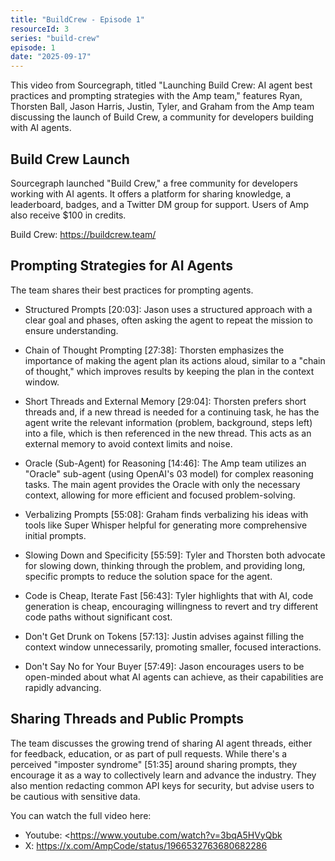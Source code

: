 ```yaml
---
title: "BuildCrew - Episode 1"
resourceId: 3
series: "build-crew"
episode: 1
date: "2025-09-17"
---
```


This video from Sourcegraph, titled "Launching Build Crew: AI agent best practices and prompting strategies with the Amp team," features Ryan, Thorsten Ball, Jason Harris, Justin, Tyler, and Graham from the Amp team discussing the launch of Build Crew, a community for developers building with AI agents.

## Build Crew Launch

Sourcegraph launched "Build Crew," a free community for developers working with AI agents. It offers a platform for sharing knowledge, a leaderboard, badges, and a Twitter DM group for support. Users of Amp also receive $100 in credits.

Build Crew: <https://buildcrew.team/>

## Prompting Strategies for AI Agents

The team shares their best practices for prompting agents.

- Structured Prompts [20:03]: Jason uses a structured approach with a clear goal and phases, often asking the agent to repeat the mission to ensure understanding.

- Chain of Thought Prompting [27:38]: Thorsten emphasizes the importance of making the agent plan its actions aloud, similar to a "chain of thought," which improves results by keeping the plan in the context window.

- Short Threads and External Memory [29:04]: Thorsten prefers short threads and, if a new thread is needed for a continuing task, he has the agent write the relevant information (problem, background, steps left) into a file, which is then referenced in the new thread. This acts as an external memory to avoid context limits and noise.

- Oracle (Sub-Agent) for Reasoning [14:46]: The Amp team utilizes an "Oracle" sub-agent (using OpenAI's 03 model) for complex reasoning tasks. The main agent provides the Oracle with only the necessary context, allowing for more efficient and focused problem-solving.

- Verbalizing Prompts [55:08]: Graham finds verbalizing his ideas with tools like Super Whisper helpful for generating more comprehensive initial prompts.

- Slowing Down and Specificity [55:59]: Tyler and Thorsten both advocate for slowing down, thinking through the problem, and providing long, specific prompts to reduce the solution space for the agent.

- Code is Cheap, Iterate Fast [56:43]: Tyler highlights that with AI, code generation is cheap, encouraging willingness to revert and try different code paths without significant cost.

- Don't Get Drunk on Tokens [57:13]: Justin advises against filling the context window unnecessarily, promoting smaller, focused interactions.

- Don't Say No for Your Buyer [57:49]: Jason encourages users to be open-minded about what AI agents can achieve, as their capabilities are rapidly advancing.

## Sharing Threads and Public Prompts

The team discusses the growing trend of sharing AI agent threads, either for feedback, education, or as part of pull requests. While there's a perceived "imposter syndrome" [51:35] around sharing prompts, they encourage it as a way to collectively learn and advance the industry. They also mention redacting common API keys for security, but advise users to be cautious with sensitive data.

You can watch the full video here:

- Youtube: <<https://www.youtube.com/watch?v=3bqA5HVyQbk>
- X:  <https://x.com/AmpCode/status/1966532763680682286>
